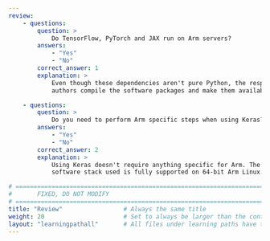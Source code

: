 ```yaml
---
review:
    - questions:
        question: >
            Do TensorFlow, PyTorch and JAX run on Arm servers?
        answers:
            - "Yes"
            - "No"
        correct_answer: 1
        explanation: >
            Even though these dependencies aren't pure Python, the respective
            authors compile the software packages and make them available for the Arm architecture.

    - questions:
        question: >
            Do you need to perform Arm specific steps when using Keras? 
        answers:
            - "Yes"
            - "No"
        correct_answer: 2
        explanation: >
            Using Keras doesn't require anything specific for Arm. The 
            software stack used is fully supported on 64-bit Arm Linux.

# ================================================================================
#       FIXED, DO NOT MODIFY
# ================================================================================
title: "Review"                 # Always the same title
weight: 20                      # Set to always be larger than the content in this path
layout: "learningpathall"       # All files under learning paths have this same wrapper
---
```

